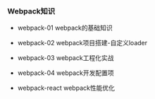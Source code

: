 ### Webpack知识

- webpack-01 webpack的基础知识

- webpack-02 webpack项目搭建-自定义loader

- webpack-03 webpack工程化实战

- webpack-04 webpack开发配置项

- webpack-react webpack性能优化
